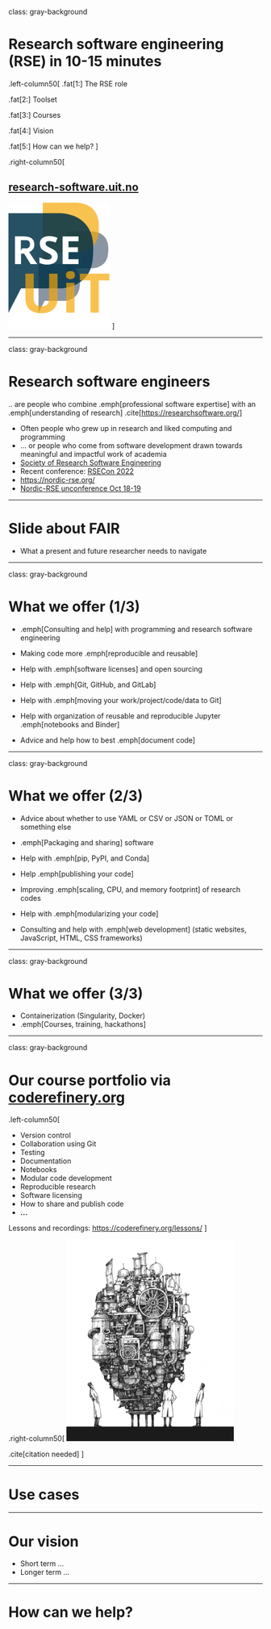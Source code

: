 class: gray-background

# Research software engineering (RSE) in 10-15 minutes

.left-column50[
.fat[1:] The RSE role

.fat[2:] Toolset

.fat[3:] Courses

.fat[4:] Vision

.fat[5:] How can we help?
]

.right-column50[
## [research-software.uit.no](https://research-software.uit.no/)

<img src="img/logo.png" style="height: 250px;"/>
]

---

class: gray-background

# Research software engineers

.. are people who combine .emph[professional software expertise] with an .emph[understanding of research] .cite[https://researchsoftware.org/]

- Often people who grew up in research and liked computing and programming
- ... or people who come from software development drawn towards meaningful and impactful work of academia
- [Society of Research Software Engineering](https://society-rse.org/)
- Recent conference: [RSECon 2022](https://rsecon2022.society-rse.org/)
- https://nordic-rse.org/
- [Nordic-RSE unconference Oct 18-19](https://nordic-rse.org/events/2022-online-unconference/)

---

# Slide about FAIR

- What a present and future researcher needs to navigate

---

class: gray-background

# What we offer (1/3)

- .emph[Consulting and help] with programming and research software engineering

- Making code more .emph[reproducible and reusable]

- Help with .emph[software licenses] and open sourcing

- Help with .emph[Git, GitHub, and GitLab]

- Help with .emph[moving your work/project/code/data to Git]

- Help with organization of reusable and reproducible Jupyter .emph[notebooks and Binder]

- Advice and help how to best .emph[document code]

---

class: gray-background

# What we offer (2/3)

- Advice about whether to use YAML or CSV or JSON or TOML or something else

- .emph[Packaging and sharing] software

- Help with .emph[pip, PyPI, and Conda]

- Help .emph[publishing your code]

- Improving .emph[scaling, CPU, and memory footprint] of research codes

- Help with .emph[modularizing your code]

- Consulting and help with .emph[web development] (static websites, JavaScript, HTML, CSS frameworks)

---

class: gray-background

# What we offer (3/3)

- Containerization (Singularity, Docker)
- .emph[Courses, training, hackathons]

---

class: gray-background

# Our course portfolio via [coderefinery.org](https://coderefinery.org)

.left-column50[
- Version control
- Collaboration using Git
- Testing
- Documentation
- Notebooks
- Modular code development
- Reproducible research
- Software licensing
- How to share and publish code
- **...**

Lessons and recordings: https://coderefinery.org/lessons/
]

.right-column50[
<img src="img/complex-machine.png" style="height: 400px;"/>

.cite[citation needed]
]

---

# Use cases

---

# Our vision

- Short term ...
- Longer term ...

---

# How can we help?
